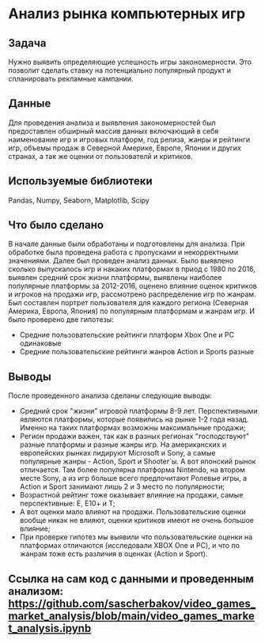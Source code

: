 # Анализ рынка компьютерных игр

## Задача
Нужно выявить определяющие успешность игры закономерности. Это позволит сделать ставку на потенциально популярный продукт и спланировать рекламные кампании.

## Данные
Для проведения анализа и выявления закономерностей был предоставлен обширный массив данных включающий в себя наименование игр и игровых платформ, год релиза, жанры и рейтинги игр, объемы продаж в Северной Америке, Европе, Японии и других странах, а так же оценки от пользователй и критиков.

## Используемые библиотеки
Pandas, Numpy, Seaborn, Matplotlib, Scipy

## Что было сделано
В начале данные были обработаны и подготовлены для анализа. При обработке была проведена работа с пропусками и некорректными значениями. 
Далее был проведен анализ данных. Было выявлено сколько выпускалось игр и накаких платформах в приод с 1980 по 2016, выявлен средний срок жизни платформы, выявлены наиболее популярные платформы за 2012-2016, оценено влияние оценок критиков и игроков на продажи игр, рассмотрено распределение игр по жанрам. Был составлен портрет пользователя для каждого региона (Северная Америка, Европа, Япония) по популярным платформам и жанрам игр. И было проверено две гипотезы: 
- Средние пользовательские рейтинги платформ Xbox One и PC одинаковые
- Средние пользовательские рейтинги жанров Action и Sports разные

## Выводы
После проведенного анализа сделаны следующие выводы:
- Средний срок "жизни" игровой платформы 8-9 лет. Перспективными являются платформы, которые появились на рынке 1-2 года назад. Именно на таких платформах возможны максимальные продажи;
- Регион продажи важен, так как в разных регионах "господствуют" разные платформы и разные жанры игр. На американских и европейских рынках лидируют Microsoft и Sony, а самые популярные жанры - Action, Sport и Shooter`ы. А вот японский рынок отличается. Там более популярна платформа Nintendo, на втором месте Sony, а из игр больше всего предпочитают Ролевые игры, а Action и Sport занимают лишь 2 и 3 место по популярности;
- Возрастной рейтинг тоже оказывает влияние на продажи, самые перспективные: Е, Е10+ и Т;
- А вот оценки мало влияют на продажи. Пользовательские оценки вообще никак не влияют, оценки критиков имеют не очень большое влияние;
- При проверке гипотез мы выявили что пользовательские оценки на платформах отличаются (исследовали XBOX One и PC), и что по жанрам тоже есть различия в оценках (Action и Sport). 


## Ссылка на сам код с данными и проведенным анализом: https://github.com/sascherbakov/video_games_market_analysis/blob/main/video_games_market_analysis.ipynb
